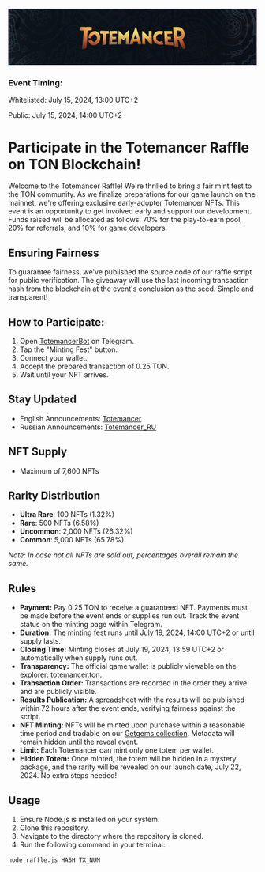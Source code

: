 ![Totemancer Raffle Banner](img/minting_fest.jpg)

### Event Timing:
Whitelisted: July 15, 2024, 13:00 UTC+2

Public: July 15, 2024, 14:00 UTC+2


# Participate in the Totemancer Raffle on TON Blockchain!

Welcome to the Totemancer Raffle! We're thrilled to bring a fair mint fest to the TON community. As we finalize preparations for our game launch on the mainnet, we're offering exclusive early-adopter Totemancer NFTs. This event is an opportunity to get involved early and support our development. Funds raised will be allocated as follows: 70% for the play-to-earn pool, 20% for referrals, and 10% for game developers.

## Ensuring Fairness

To guarantee fairness, we've published the source code of our raffle script for public verification. The giveaway will use the last incoming transaction hash from the blockchain at the event's conclusion as the seed. Simple and transparent!

## How to Participate:

1. Open [TotemancerBot](https://t.me/TotemancerBot/Play) on Telegram.
2. Tap the "Minting Fest" button.
3. Connect your wallet.
4. Accept the prepared transaction of 0.25 TON.
5. Wait until your NFT arrives.

## Stay Updated

- English Announcements: [Totemancer](https://t.me/Totemancer)
- Russian Announcements: [Totemancer_RU](https://t.me/Totemancer_RU)

## NFT Supply

- Maximum of 7,600 NFTs

## Rarity Distribution

- **Ultra Rare**: 100 NFTs (1.32%)
- **Rare**: 500 NFTs (6.58%)
- **Uncommon**: 2,000 NFTs (26.32%)
- **Common**: 5,000 NFTs (65.78%)

*Note: In case not all NFTs are sold out, percentages overall remain the same.*

## Rules

- **Payment:** Pay 0.25 TON to receive a guaranteed NFT. Payments must be made before the event ends or supplies run out. Track the event status on the minting page within Telegram.
- **Duration:** The minting fest runs until July 19, 2024, 14:00 UTC+2 or until supply lasts.
- **Closing Time:** Minting closes at July 19, 2024, 13:59 UTC+2 or automatically when supply runs out.
- **Transparency:** The official game wallet is publicly viewable on the explorer: [totemancer.ton](https://tonviewer.com/totemancer.ton).
- **Transaction Order:** Transactions are recorded in the order they arrive and are publicly visible.
- **Results Publication:** A spreadsheet with the results will be published within 72 hours after the event ends, verifying fairness against the script.
- **NFT Minting:** NFTs will be minted upon purchase within a reasonable time period and tradable on our [Getgems collection](https://getgems.io/totemancer). Metadata will remain hidden until the reveal event.
- **Limit:** Each Totemancer can mint only one totem per wallet.
- **Hidden Totem:** Once minted, the totem will be hidden in a mystery package, and the rarity will be revealed on our launch date, July 22, 2024. No extra steps needed!

## Usage

1. Ensure Node.js is installed on your system.
2. Clone this repository.
3. Navigate to the directory where the repository is cloned.
4. Run the following command in your terminal:

```sh
node raffle.js HASH TX_NUM
